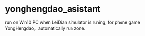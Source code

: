 # yonghengdao_asistant
run on Win10 PC  when  LeiDian simulator is runing, for phone game YongHengdao，automatically run zone.
